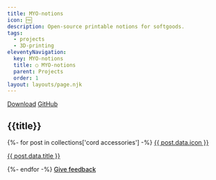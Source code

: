 ```yaml
---
title: MYO-notions
icon: 🆓
description: Open-source printable notions for softgoods.
tags:
  - projects
  - 3D-printing
eleventyNavigation:
  key: MYO-notions
  title: ○ MYO-notions
  parent: Projects
  order: 1
layout: layouts/page.njk
---
```

  <r-grid columns=6 columns-s=2>
  <r-cell span=row>
      <a href="https://github.com/les-original/MYO-Notions/archive/refs/tags/v2.0.zip" class="button cta"
>Download</a>
      <a href="https://github.com/les-original/MYO-Notions" class="button ghost">GitHub</a>
    </r-cell>
  <r-cell span=row>
    <h2>
      {{title}}
    </h2>
  </r-cell>
    {%- for post in collections['cord accessories'] -%}
      <r-cell span=2 span-s=1 class="card">
        <a href="{{ post.url }}">
          {{ post.data.icon }}
          <p>
            {{ post.data.title }}
          </p>
        </a>
      </r-cell>
    {%- endfor -%}
  </r-grid>
  <a href="https://github.com/les-original/MYO-notions/discussions" style="text-decoration: underline; font-weight: 500;" class="small"> Give feedback</a> 
